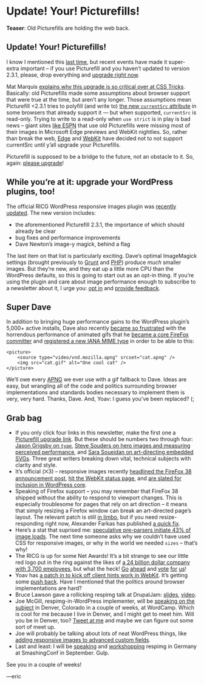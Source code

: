 # Update! Your! Picturefills!

**Teaser**: Old Picturefills are holding the web back.

## Update! Your! Picturefills!

I know I mentioned this [last time](https://github.com/ResponsiveImagesCG/newsletters/blob/master/RICG-newsletter-2015-04-27.md#psa-upgrade-your-picturefills), but recent events have made it super-extra important – if you use Picturefill and you haven’t updated to version 2.3.1, please, drop everything and [upgrade right now](http://scottjehl.github.io/picturefill/#download).

Mat Marquis [explains why this upgrade is so critical over at CSS Tricks](https://css-tricks.com/please-update-picturefill/). Basically: old Picturefills made some assumptions about browser support that were true at the time, but aren’t any longer. Those assumptions mean Picturefill <2.3.1 tries to polyfill (and write to) [the new `currentSrc` attribute](http://www.w3.org/html/wg/drafts/html/master/semantics.html#dom-img-currentsrc) in some browsers that already support it — but when supported, `currentSrc` is read-only. Trying to write to a read-only when `use strict` is in play is bad news – giant sites [like ESPN](https://twitter.com/respimg/status/603279308866625536) that use old Picturefills were missing most of their images in Microsoft Edge previews and WebKit nightlies. So, rather than break the web, [Edge](https://twitter.com/gregwhitworth/status/603315359597244416) and [WebKit](https://bugs.webkit.org/show_bug.cgi?id=144095) have decided not to not support currentSrc until y’all upgrade your Picturefills.

Picturefill is supposed to be a bridge to the future, not an obstacle to it. So, again: [please upgrade](http://scottjehl.github.io/picturefill/#download)!

## While you’re at it: upgrade your WordPress plugins, too!

The official RICG WordPress responsive images plugin was [recently updated](https://wordpress.org/plugins/ricg-responsive-images/changelog/). The new version includes:

- the aforementioned Picturefill 2.3.1, the importance of which should already be clear
- bug fixes and performance improvements
- Dave Newton’s image-y magick, behind a flag

The last item on that list is particularly exciting. Dave’s optimal ImageMagick settings (brought previously to [Grunt](https://www.npmjs.com/package/grunt-respimg) and [PHP](https://github.com/nwtn/php-respimg)) produce *much* smaller images. But they’re new, and they eat up a little more CPU than the WordPress defaults, so this is going to start out as an opt-in thing. If you’re using the plugin and care about image performance enough to subscribe to a newsletter about it, I urge you: [opt in](https://github.com/ResponsiveImagesCG/wp-tevko-responsive-images#advanced-image-compression) and [provide feedback](https://github.com/ResponsiveImagesCG/wp-tevko-responsive-images/issues).


## Super Dave

In addition to bringing huge performance gains to the WordPress plugin’s 5,000+ active installs, Dave also recently [became so frustrated](http://ircbot.responsiveimages.org/bot/log/respimg/2015-04-30#T126746) with the horrendous performance of animated gifs that he [became a core FireFox committer](https://bugzilla.mozilla.org/show_bug.cgi?id=1160200) and [registered a new IANA MIME type](https://bugzilla.mozilla.org/show_bug.cgi?id=1160200#c20) in order to be able to this:

```
<picture>
	<source type="video/vnd.mozilla.apng" srcset="cat.apng" />
	<img src="cat.gif" alt="One cool cat" />
</picture>
```

We’ll owe every [APNG](http://en.wikipedia.org/wiki/APNG) we ever use with a gif fallback to Dave. Ideas are easy, but wrangling all of the code and politics surrounding browser implementations and standards bodies necessary to implement them is very, very hard. Thanks, Dave. And, Yoav: I guess you’ve been replaced? (;


## Grab bag

- If you only click four links in this newsletter, make the first one a [Picturefill upgrade link](http://scottjehl.github.io/picturefill/#download). But these should be numbers two through four: [Jason Grigsby on `type`](http://blog.cloudfour.com/responsive-images-101-part-7-type/), [Steve Souders on hero images and measuring perceived performance](http://www.stevesouders.com/blog/2015/05/12/hero-image-custom-metrics/), and [Sara Soueidan on art-directing embedded SVGs](http://sarasoueidan.com/blog/svg-art-direction-using-viewbox/). Three great writers breaking down vital, technical subjects with clarity and style.
- It’s official (⨉3) – responsive images recently [headlined the FireFox 38 announcement post](https://hacks.mozilla.org/2015/05/trainspotting-firefox-38/), [hit the WebKit status page](https://twitter.com/yoavweiss/status/597859097074085890), and [are slated for inclusion in WordPress core](https://wordpress.org/plugins/browse/beta/).
- Speaking of Firefox support – you may remember that FireFox 38 shipped without the ability to respond to viewport changes. This is especially troublesome for pages that rely on art direction – it means that simply resizing a Firefox window can break an art-directed page’s layout. The relevant patch is still [in limbo](https://bugzilla.mozilla.org/show_bug.cgi?id=1135812#c51), but if you need resize-responding right now, Alexander Farkas has published [a quick fix](https://github.com/aFarkas/lazysizes/blob/gh-pages/plugins/static-gecko-picture/ls.static-gecko-picture.js).
- Here’s a stat that suprised me: [speculative pre-parsers initiate 43% of image loads](https://twitter.com/Souders/status/597821415354535936). The next time someone asks why we couldn’t have used CSS for responsive images, or why in the world we needed `sizes` – that’s why!
- The RICG is up for some Net Awards! It’s a bit strange to see our little red logo put in the ring against the likes of [a 24 billion dollar company with 3,700 employees](https://www.google.com/finance?q=twitter), but what the heck! [Go](https://thenetawards.com/vote/web-tech/responsive-images/) [ahead](https://thenetawards.com/vote/web-tech/element-queries/) and [vote](https://thenetawards.com/vote/collaboration/responsive-images/) [for](https://thenetawards.com/vote/developer/yoav-weiss/) [us](https://thenetawards.com/vote/team/the-responsive-issues-community-/)! 
- Yoav has [a patch in to kick off client hints work in WebKit](https://bugs.webkit.org/show_bug.cgi?id=145380). It’s getting some [push back](https://lists.webkit.org/pipermail/webkit-dev/2015-May/027471.html). Have I mentioned that the politics around browser implementations are hard?
- Bruce Lawson gave a rollicking respimg talk at DrupalJam: [slides](http://brucelawson.github.io/talks/2015/respimg/), [video](https://dev.opera.com/blog/bruce-introduction-responsive-images/).
- Joe McGill, respimg-in-WordPress implementer, will be [speaking on the subject](https://denver.wordcamp.org/2015/sessions/#wcorg-session-763) in Denver, Colorado in a couple of weeks, at WordCamp. Which is cool for me because I live in Denver, and I might get to meet him. Will you be in Denver, too? [Tweet at me](http://twitter.com/etportis) and maybe we can figure out some sort of meet up.
- Joe will probably be talking about lots of neat WordPress things, like [adding responsive images to advanced custom fields](http://responsivedesign.is/articles/adding-responsive-images-to-advanced-custom-fields-in-wordpress).
- Last and least: I will be [speaking](http://smashingconf.com/freiburg-2015/speakers/eric-portis) and [workshopping](http://smashingconf.com/freiburg-2015/workshops/eric-portis) respimg in Germany at SmashingConf in September. Gulp.

See you in a couple of weeks!

—eric
